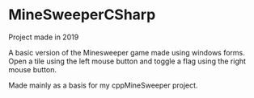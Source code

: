 # MineSweeperCSharp
Project made in 2019

A basic version of the Minesweeper game made using windows forms.
Open a tile using the left mouse button and toggle a flag using the right mouse button.

Made mainly as a basis for my cppMineSweeper project.
